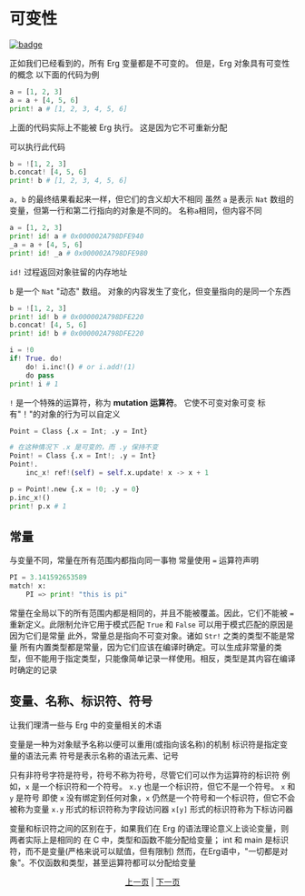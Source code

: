 # 可变性

[![badge](https://img.shields.io/endpoint.svg?url=https%3A%2F%2Fgezf7g7pd5.execute-api.ap-northeast-1.amazonaws.com%2Fdefault%2Fsource_up_to_date%3Fowner%3Derg-lang%26repos%3Derg%26ref%3Dmain%26path%3Ddoc/EN/syntax/17_mutability.md%26commit_hash%3D51de3c9d5a9074241f55c043b9951b384836b258)](https://gezf7g7pd5.execute-api.ap-northeast-1.amazonaws.com/default/source_up_to_date?owner=erg-lang&repos=erg&ref=main&path=doc/EN/syntax/17_mutability.md&commit_hash=51de3c9d5a9074241f55c043b9951b384836b258)

正如我们已经看到的，所有 Erg 变量都是不可变的。 但是，Erg 对象具有可变性的概念
以下面的代码为例

```python
a = [1, 2, 3]
a = a + [4, 5, 6]
print! a # [1, 2, 3, 4, 5, 6]
```

上面的代码实际上不能被 Erg 执行。 这是因为它不可重新分配

可以执行此代码

```python
b = ![1, 2, 3]
b.concat! [4, 5, 6]
print! b # [1, 2, 3, 4, 5, 6]
```

`a, b` 的最终结果看起来一样，但它们的含义却大不相同
虽然 `a` 是表示 `Nat` 数组的变量，但第一行和第二行指向的对象是不同的。 名称`a`相同，但内容不同

```python
a = [1, 2, 3]
print! id! a # 0x000002A798DFE940
_a = a + [4, 5, 6]
print! id! _a # 0x000002A798DFE980
```

`id!` 过程返回对象驻留的内存地址

`b` 是一个 `Nat` "动态" 数组。 对象的内容发生了变化，但变量指向的是同一个东西

```python
b = ![1, 2, 3]
print! id! b # 0x000002A798DFE220
b.concat! [4, 5, 6]
print! id! b # 0x000002A798DFE220
```

```python
i = !0
if! True. do!
    do! i.inc!() # or i.add!(1)
    do pass
print! i # 1
```

`!` 是一个特殊的运算符，称为 __mutation 运算符__。 它使不可变对象可变
标有"！"的对象的行为可以自定义

```python
Point = Class {.x = Int; .y = Int}

# 在这种情况下 .x 是可变的，而 .y 保持不变
Point! = Class {.x = Int!; .y = Int}
Point!.
    inc_x! ref!(self) = self.x.update! x -> x + 1

p = Point!.new {.x = !0; .y = 0}
p.inc_x!()
print! p.x # 1
```

## 常量

与变量不同，常量在所有范围内都指向同一事物
常量使用 `=` 运算符声明

```python
PI = 3.141592653589
match! x:
    PI => print! "this is pi"
```

常量在全局以下的所有范围内都是相同的，并且不能被覆盖。因此，它们不能被 ``=`` 重新定义。此限制允许它用于模式匹配
`True` 和 `False` 可以用于模式匹配的原因是因为它们是常量
此外，常量总是指向不可变对象。诸如 `Str!` 之类的类型不能是常量
所有内置类型都是常量，因为它们应该在编译时确定。可以生成非常量的类型，但不能用于指定类型，只能像简单记录一样使用。相反，类型是其内容在编译时确定的记录

## 变量、名称、标识符、符号

让我们理清一些与 Erg 中的变量相关的术语

变量是一种为对象赋予名称以便可以重用(或指向该名称)的机制
标识符是指定变量的语法元素
符号是表示名称的语法元素、记号

只有非符号字符是符号，符号不称为符号，尽管它们可以作为运算符的标识符
例如，`x` 是一个标识符和一个符号。 `x.y` 也是一个标识符，但它不是一个符号。 `x` 和 `y` 是符号
即使 `x` 没有绑定到任何对象，`x` 仍然是一个符号和一个标识符，但它不会被称为变量
`x.y` 形式的标识符称为字段访问器
`x[y]` 形式的标识符称为下标访问器

变量和标识符之间的区别在于，如果我们在 Erg 的语法理论意义上谈论变量，则两者实际上是相同的
在 C 中，类型和函数不能分配给变量； int 和 main 是标识符，而不是变量(严格来说可以赋值，但有限制)
然而，在Erg语中，"一切都是对象"。不仅函数和类型，甚至运算符都可以分配给变量

<p align='center'>
    <a href='./16_iterator.md'>上一页</a> | <a href='./18_ownership.md'>下一页</a>
</p>
